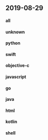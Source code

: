 ## 2019-08-29

#### all

#### unknown

#### python

#### swift

#### objective-c

#### javascript

#### go

#### java

#### html

#### kotlin

#### shell
